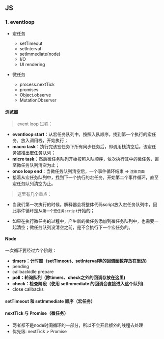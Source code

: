 

## JS

### 1. **eventloop**

- 宏任务
  - setTimeout
  - setInterval
  - setImmediate(node)
  - I/O
  - UI rendering

- 微任务
  - process.nextTick
  - promises
  - Object.observe
  - MutationObserver

#### 浏览器

> event loop 过程：

  - **eventloop start**：从宏任务队列中，按照入队顺序，找到第一个执行的宏任务，放入调用栈，开始执行；
  - **macro task**：执行完该宏任务下所有同步任务后，即调用栈清空后，该宏任务被推出宏任务队列；
  - **micro task**：然后微任务队列开始按照入队顺序，依次执行其中的微任务，直至微任务队列清空为止；
  - **once loop end**：当微任务队列清空后，一个事件循环结束 => `渲染页面`
  - 接着从宏任务队列中，找到下一个执行的宏任务，开始第二个事件循环，直至宏任务队列清空为止。



> 这里有几个重点：

- 当我们第一次执行的时候，解释器会将整体代码script放入宏任务队列中，因此事件循环是从`第一个宏任务script`开始的；

- 如果在执行微任务的过程中，产生新的微任务添加到微任务队列中，也需要一起清空；微任务队列没清空之前，是不会执行下一个宏任务的。


#### Node

一次循环要经过六个阶段：

- **timers：计时器（setTimeout、setInterval等的回调函数存放在里边)**
- pending
- callbackidle prepare
- **poll：轮询队列（除timers、check之外的回调存放在这里)**
- **check：检查阶段（使用 setImmediate 的回调会直接进入这个队列)**
- close callbacks

#### setTimeout 和 setImmediate 顺序（宏任务）


#### nextTick 与 Promise（微任务）

- 两者都不是node时间循环的一部分，所以不会开启额外的线程去处理
- 优先级: nextTick > Promise
